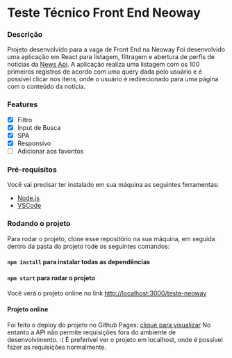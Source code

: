 # Teste Técnico Front End Neoway

### Descrição
Projeto desenvolvido para a vaga de Front End na Neoway
Foi desenvolvido uma aplicação em React para listagem, filtragem e abertura de perfis de notícias da [News Api](https://newsapi.org/docs/get-started#search). A aplicação realiza uma listagem com os 100 primeiros registros de acordo com uma query dada pelo usuário e é possível clicar nos itens, onde o usuário é redirecionado para uma página com o conteúdo da notícia. 

### Features

- [x] Filtro
- [x] Input de Busca
- [x] SPA
- [x] Responsivo
- [ ] Adicionar aos favoritos

### Pré-requisitos
Você vai precisar ter instalado em sua máquina as seguintes ferramentas:
- [Node.js](https://nodejs.org/en/) 
- [VSCode](https://code.visualstudio.com/)

### Rodando o projeto
Para rodar o projeto, clone esse repositório na sua máquina, em seguida dentro da pasta do projeto rode os seguintes comandos:

#### `npm install` para instalar todas as dependências 
#### `npm start` para rodar o projeto 

Você verá o projeto online no link [http://localhost:3000/teste-neoway](http://localhost:3000/teste-neoway)

#### Projeto online
Foi feito o deploy do projeto no Github Pages: [clique para visualizar](https://kpmnta.github.io/teste-neoway/)
No entanto a API não permite requisições fora do ambiente de desenvolvimento. :(
É preferível ver o projeto em localhost, onde é possível fazer as requisições normalmente. 
